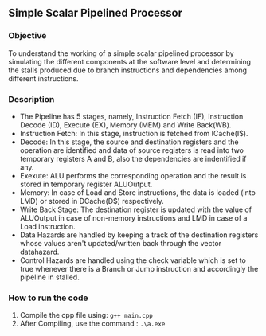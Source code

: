 ## Simple Scalar Pipelined Processor 
   
### Objective
To understand the working of a simple scalar pipelined processor by simulating the different components at the software level and determining the stalls produced due to branch instructions and dependencies among different instructions.

### Description
* The Pipeline has 5 stages, namely, Instruction Fetch (IF), Instruction Decode (ID), Execute (EX), Memory (MEM) and Write Back(WB).
* Instruction Fetch: In this stage, instruction is fetched from ICache(I$).
* Decode: In this stage, the source and destination registers and the operation are identified and data of source registers is read into two temporary registers A and B, also the dependencies are indentified if any.
* Exexute: ALU performs the corresponding operation and the result is stored in temporary register ALUOutput.
* Memory: In case of Load and Store instructions, the data is loaded (into LMD) or stored in DCache(D$) respectively.
* Write Back Stage: The destination register is updated with the value of ALUOutput in case of non-memory instructions and LMD in case of a Load instruction.
* Data Hazards are handled by keeping a track of the destination registers whose values aren't updated/written back through the vector datahazard.
* Control Hazards are handled using the check variable which is set to true whenever there is a Branch or Jump instruction and accordingly the pipeline in stalled.
  
### How to run the code
 1. Compile the cpp file using:
           `g++ main.cpp`
 2. After Compiling, use the command : `.\a.exe` <br>
